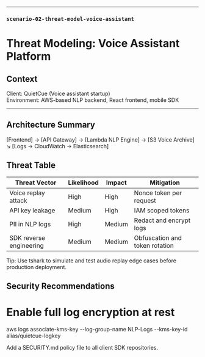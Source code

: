 
---

### `scenario-02-threat-model-voice-assistant`


# Threat Modeling: Voice Assistant Platform

## Context
Client: QuietCue (Voice assistant startup)  
Environment: AWS-based NLP backend, React frontend, mobile SDK

---

## Architecture Summary
[Frontend] → [API Gateway] → [Lambda NLP Engine] → [S3 Voice Archive]
                            ↘ [Logs → CloudWatch → Elasticsearch]

## Threat Table
| Threat Vector           | Likelihood | Impact | Mitigation                     |
| ----------------------- | ---------- | ------ | ------------------------------ |
| Voice replay attack     | High       | High   | Nonce token per request        |
| API key leakage         | Medium     | High   | IAM scoped tokens              |
| PII in NLP logs         | High       | Medium | Redact and encrypt logs        |
| SDK reverse engineering | Medium     | Medium | Obfuscation and token rotation |

Tip: Use tshark to simulate and test audio replay edge cases before production deployment.

## Security Recommendations
# Enable full log encryption at rest
aws logs associate-kms-key --log-group-name NLP-Logs --kms-key-id alias/quietcue-logkey

Add a SECURITY.md policy file to all client SDK repositories.
